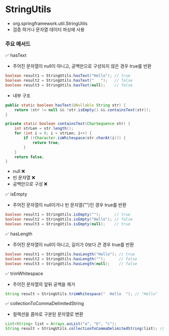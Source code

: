 
# StringUtils

- org.springframework.util.StringUtils
- 검증 하거나 문자열 데이터 파싱에 사용 

### 주요 메서드 

✅ hasText
- 주어진 문자열이 null이 아니고, 공백만으로 구성되지 않은 경우 true를 반환
```java
boolean result1 = StringUtils.hasText("Hello"); // true
boolean result2 = StringUtils.hasText("   ");   // false
boolean result3 = StringUtils.hasText(null);    // false
```
- 내부 구조
```java
public static boolean hasText(@Nullable String str) {
    return (str != null && !str.isEmpty() && containsText(str));
}

private static boolean containsText(CharSequence str) {
    int strLen = str.length();
    for (int i = 0; i < strLen; i++) {
        if (!Character.isWhitespace(str.charAt(i))) {
            return true;
        }
    }
    return false;
}
```
- null ❌
- 빈 문자열 ❌
- 공백만으로 구성 ❌

✅ isEmpty
- 주어진 문자열이 null이거나 빈 문자열("")인 경우 true를 반환
```java
boolean result1 = StringUtils.isEmpty("");      // true
boolean result2 = StringUtils.isEmpty("Hello"); // false
boolean result3 = StringUtils.isEmpty(null);    // true
```

✅ hasLength
- 주어진 문자열이 null이 아니고, 길이가 0보다 큰 경우 true를 반환
```java
boolean result1 = StringUtils.hasLength("Hello"); // true
boolean result2 = StringUtils.hasLength("");      // false
boolean result3 = StringUtils.hasLength(null);    // false
```
✅ trimWhitespace
- 주어진 문자열의 앞뒤 공백을 제거
```java
String result = StringUtils.trimWhitespace("  Hello  "); // "Hello"
```

✅ collectionToCommaDelimitedString
- 컬렉션을 콤마로 구분된 문자열로 변환
```java
List<String> list = Arrays.asList("a", "b", "c");
String result = StringUtils.collectionToCommaDelimitedString(list); // "a,b,c"
```






